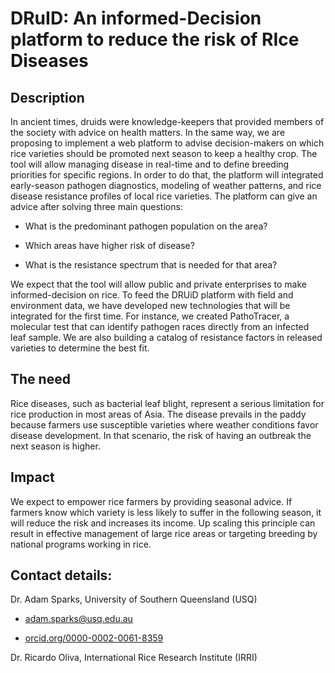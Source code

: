 
# DRuID: An informed-Decision platform to reduce the risk of RIce Diseases 

## Description

In ancient times, druids were knowledge-keepers that provided members of the society with advice on health matters. In the same way, we are proposing to implement a web platform to advise decision-makers on which rice varieties should be promoted next season to keep a healthy crop. The tool will allow managing disease in real-time and to define breeding priorities for specific regions. In order to do that, the platform will integrated early-season pathogen diagnostics, modeling of weather patterns, and rice disease resistance profiles of local rice varieties. The platform can give an advice after solving three main questions:

- What is the predominant pathogen population on the area?

- Which areas have higher risk of disease?

- What is the resistance spectrum that is needed for that area?

We expect that the tool will allow public and private enterprises to make informed-decision on rice. To feed the DRUiD platform with field and environment data, we have developed new technologies that will be integrated for the first time. For instance, we created PathoTracer, a molecular test that can identify pathogen races directly from an infected leaf sample. We are also building a catalog of resistance factors in released varieties to determine the best fit.

## The need

Rice diseases, such as bacterial leaf blight, represent a serious limitation for rice production in most areas of Asia. The disease prevails in the paddy because farmers use susceptible varieties where weather conditions favor disease development. In that scenario, the risk of having an outbreak the next season is higher.

## Impact

We expect to empower rice farmers by providing seasonal advice. If farmers know which variety is less likely to suffer in the following season, it will reduce the risk and increases its income. Up scaling this principle can result in effective management of large rice areas or targeting breeding by national programs working in rice.

## Contact details: 

Dr. Adam Sparks, University of Southern Queensland (USQ)

  - [adam.sparks@usq.edu.au](mailto::adam.sparks@usq.edu.au)
  
  - [orcid.org/0000-0002-0061-8359](https://orcid.org/0000-0002-0061-8359)

Dr. Ricardo Oliva, International Rice Research Institute (IRRI)
